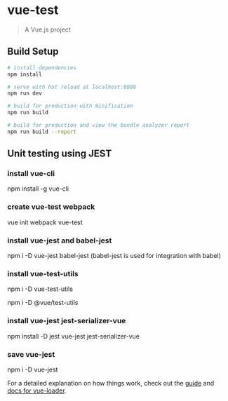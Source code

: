 # vue-test

> A Vue.js project

## Build Setup

``` bash
# install dependencies
npm install

# serve with hot reload at localhost:8080
npm run dev

# build for production with minification
npm run build

# build for production and view the bundle analyzer report
npm run build --report
```

## Unit testing using JEST

### install vue-cli 

npm install -g vue-cli


### create vue-test webpack

vue init webpack vue-test


### install vue-jest and babel-jest

npm i -D vue-jest babel-jest (babel-jest is used for integration with babel)
 
 
### install vue-test-utils

npm i -D vue-test-utils
 
npm i -D @vue/test-utils


### install vue-jest jest-serializer-vue

npm install -D jest vue-jest jest-serializer-vue


### save vue-jest

npm i -D vue-jest

For a detailed explanation on how things work, check out the [guide](http://vuejs-templates.github.io/webpack/) and [docs for vue-loader](http://vuejs.github.io/vue-loader).
